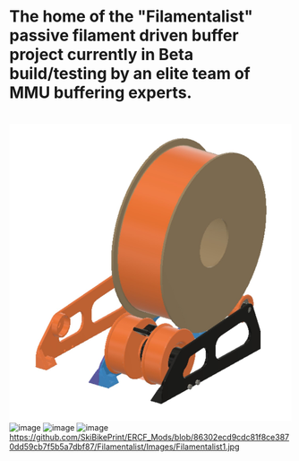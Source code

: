 # The home of the "Filamentalist" passive filament driven buffer project currently in Beta build/testing by an elite team of MMU buffering experts.

#
#
![image](https://github.com/SkiBikePrint/ERCF_Mods/blob/86302ecd9cdc81f8ce3870dd59cb7f5b5a7dbf87/Filamentalist/Images/Filamentalist1.jpg)
![image](https://user-images.githubusercontent.com/99146508/201385208-b8b762a2-a182-4361-b0ca-81ff4d03c71a.png)
![image](https://user-images.githubusercontent.com/99146508/201385286-f2886694-4932-4fee-a045-746c4a64086c.png)
![image](https://user-images.githubusercontent.com/99146508/201385442-d1756d61-d571-46b7-ad13-d2b10e60efc9.png)
https://github.com/SkiBikePrint/ERCF_Mods/blob/86302ecd9cdc81f8ce3870dd59cb7f5b5a7dbf87/Filamentalist/Images/Filamentalist1.jpg
